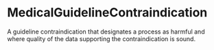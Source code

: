 # MedicalGuidelineContraindication

A guideline contraindication that designates a process as harmful and where quality of the data supporting the contraindication is sound.

